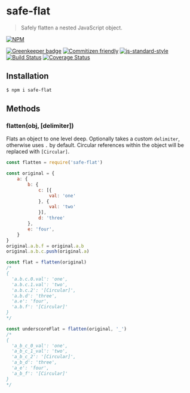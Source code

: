 # safe-flat
> Safely flatten a nested JavaScript object.

[![NPM](https://nodei.co/npm/safe-flat.png?compact=true)](https://nodei.co/npm/safe-flat/)

[![Greenkeeper badge](https://badges.greenkeeper.io/jessie-codes/safe-flat.svg)](https://greenkeeper.io/)
[![Commitizen friendly](https://img.shields.io/badge/commitizen-friendly-brightgreen.svg)](http://commitizen.github.io/cz-cli/)
[![js-standard-style](https://img.shields.io/badge/code%20style-standard-brightgreen.svg)](http://standardjs.com)
[![Build Status](https://travis-ci.org/jessie-codes/safe-flat.svg?branch=master)](https://travis-ci.org/jessie-codes/safe-flat)
[![Coverage Status](https://coveralls.io/repos/github/jessie-codes/safe-flat/badge.svg?branch=master)](https://coveralls.io/github/jessie-codes/safe-flat?branch=master)

## Installation

``` bash
$ npm i safe-flat
```

## Methods

### flatten(obj, [delimiter])

Flats an object to one level deep. Optionally takes a custom `delimiter`, otherwise uses `.` by default. Circular references within the object will be replaced with `[Circular]`.

``` javascript
const flatten = require('safe-flat')

const original = {
    a: {
        b: {
            c: [{
                val: 'one'
            }, {
                val: 'two'
            }],
            d: 'three'
        },
        e: 'four',
    }
}
original.a.b.f = original.a.b
original.a.b.c.push(original.a)

const flat = flatten(original)
/*
{
  'a.b.c.0.val': 'one',
  'a.b.c.1.val': 'two',
  'a.b.c.2': '[Circular]',
  'a.b.d': 'three',
  'a.e': 'four',
  'a.b.f': '[Circular]'
}
*/

const underscoreFlat = flatten(original, '_')
/*
{
  'a_b_c_0_val': 'one',
  'a_b_c_1_val': 'two',
  'a_b_c_2': '[Circular]',
  'a_b_d': 'three',
  'a_e': 'four',
  'a_b_f': '[Circular]'
}
*/
```